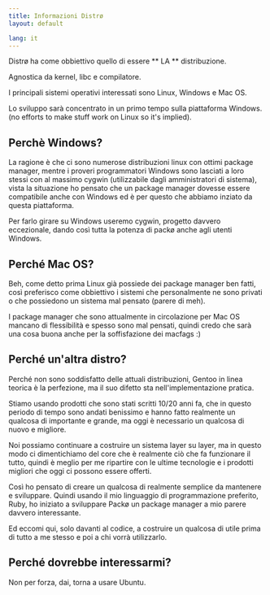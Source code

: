 ```yaml
---
title: Informazioni Distrø
layout: default

lang: it
---
```


Distrø ha come obbiettivo quello di essere ** LA ** distribuzione.

Agnostica da kernel, libc e compilatore.

I principali sistemi operativi interessati sono Linux, Windows e Mac OS.

Lo sviluppo sarà concentrato in un primo tempo sulla piattaforma Windows. (no efforts to make stuff work on Linux so it's implied).

Perchè Windows?
------------
La ragione è che ci sono numerose distribuzioni linux con ottimi package manager, mentre i proveri programmatori Windows sono lasciati a loro stessi con al massimo cygwin (utilizzabile dagli amministratori
di sistema), vista la situazione ho pensato che un package manager dovesse essere compatibile anche con Windows ed è per questo che abbiamo inziato da questa piattaforma.

Per farlo girare su Windows useremo cygwin, progetto davvero eccezionale, dando così tutta la potenza di packø anche agli utenti Windows.

Perché Mac OS?
-----------
Beh, come detto prima Linux già possiede dei package manager ben fatti, così preferisco come obbiettivo i sistemi che personalmente ne sono privati o che possiedono un sistema mal pensato (parere di meh).

I package manager che sono attualmente in circolazione per Mac OS mancano di flessibilità e spesso sono mal pensati, quindi credo che sarà una cosa buona anche per la soffisfazione dei macfags :)

Perché un'altra distro?
-------------------------
Perché non sono soddisfatto delle attuali distribuzioni, Gentoo in linea teorica è la perfezione, ma il suo difetto sta nell'implementazione pratica.

Stiamo usando prodotti che sono stati scritti 10/20 anni fa, che in questo periodo di tempo sono andati benissimo e hanno fatto realmente un qualcosa di importante e grande, ma oggi è necessario un qualcosa di nuovo e migliore.

Noi possiamo continuare a costruire un sistema layer su layer, ma in questo modo ci dimentichiamo del core che è realmente ciò che fa funzionare il tutto, quindi è meglio per me ripartire con le ultime tecnologie e i prodotti migliori che oggi ci possono essere offerti.

Così ho pensato di creare un qualcosa di realmente semplice da mantenere e sviluppare. Quindi usando il mio linguaggio di programmazione preferito, Ruby, ho iniziato a sviluppare Packø un package manager a mio parere davvero interessante.

Ed eccomi qui, solo davanti al codice, a costruire un qualcosa di utile prima di tutto a me stesso e poi a chi vorrà utilizzarlo.

Perché dovrebbe interessarmi?
-----------------------------
Non per forza, dai, torna a usare Ubuntu.
